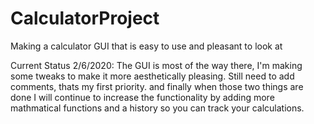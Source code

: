 # CalculatorProject
Making a calculator GUI that is easy to use and pleasant to look at

Current Status 2/6/2020: The GUI is most of the way there, I'm making some tweaks to make it more aesthetically pleasing. Still need to add comments, thats my first priority. and finally when those two things are done I will continue to increase the functionality by adding more mathmatical functions and a history so you can track your calculations.
